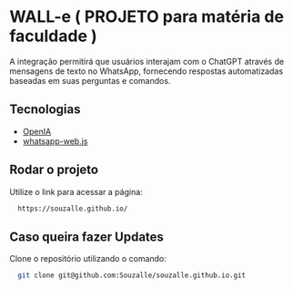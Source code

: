 
# WALL-e ( PROJETO para matéria de faculdade )

A integração permitirá que usuários interajam com o ChatGPT através de mensagens de texto no WhatsApp, fornecendo respostas automatizadas baseadas em suas perguntas e comandos.

## Tecnologias

- [OpenIA](https://beta.openai.com/)
- [whatsapp-web.js](https://wwebjs.dev/)

## Rodar o projeto

Utilize o link para acessar a página:

```bash
  https://souzalle.github.io/
```
## Caso queira fazer Updates

Clone o repositório utilizando o comando:

```bash
  git clone git@github.com:Souzalle/souzalle.github.io.git
```

